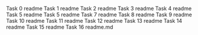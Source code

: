 Task 0 readme
Task 1 readme
Task 2 readme
Task 3 readme
Task 4 readme
Task 5 readme
Task 5 readme
Task 7 readme
Task 8 readme
Task 9 readme
Task 10 readme
Task 11 readme
Task 12 readme
Task 13 readme
Task 14 readme
Task 15 readme
Task 16 readme.md
